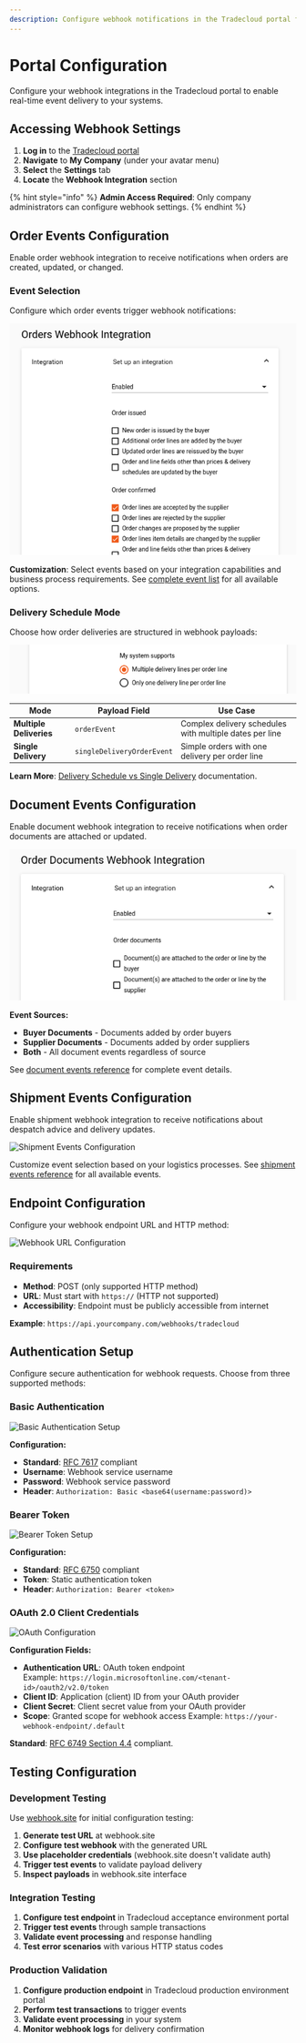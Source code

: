```yaml
---
description: Configure webhook notifications in the Tradecloud portal for your organization
---
```


# Portal Configuration

Configure your webhook integrations in the Tradecloud portal to enable real-time event delivery to your systems.

## Accessing Webhook Settings

1. **Log in** to the [Tradecloud portal](https://portal.tradecloud1.com)
2. **Navigate** to **My Company** (under your avatar menu)  
3. **Select** the **Settings** tab
4. **Locate** the **Webhook Integration** section

{% hint style="info" %}
**Admin Access Required**: Only company administrators can configure webhook settings.
{% endhint %}

## Order Events Configuration

Enable order webhook integration to receive notifications when orders are created, updated, or changed.

### Event Selection

Configure which order events trigger webhook notifications:

![Order Events Configuration](../../.gitbook/assets/webhook-order-events.png)

**Customization**: Select events based on your integration capabilities and business process requirements. See [complete event list](order-events.md) for all available options.

### Delivery Schedule Mode

Choose how order deliveries are structured in webhook payloads:

![Delivery Schedule Configuration](../../.gitbook/assets/webhook-order-delivery-schedule.png)

| Mode | Payload Field | Use Case |
|------|---------------|----------|
| **Multiple Deliveries** | `orderEvent` | Complex delivery schedules with multiple dates per line |
| **Single Delivery** | `singleDeliveryOrderEvent` | Simple orders with one delivery per order line |

**Learn More**: [Delivery Schedule vs Single Delivery](https://docs.tradecloud1.com/api/introduction/api/delivery-schedule) documentation.

## Document Events Configuration

Enable document webhook integration to receive notifications when order documents are attached or updated.

![Document Events Configuration](../../.gitbook/assets/webhook-order-documents-events.png)

**Event Sources:**

- **Buyer Documents** - Documents added by order buyers
- **Supplier Documents** - Documents added by order suppliers  
- **Both** - All document events regardless of source

See [document events reference](order-documents-events.md) for complete event details.

## Shipment Events Configuration

Enable shipment webhook integration to receive notifications about despatch advice and delivery updates.

![Shipment Events Configuration](../.gitbook/assets/webhook-shipment-events.png)

Customize event selection based on your logistics processes. See [shipment events reference](shipment-events.md) for all available events.

## Endpoint Configuration

Configure your webhook endpoint URL and HTTP method:

![Webhook URL Configuration](../.gitbook/assets/webhook-url.png)

### Requirements

- **Method**: POST (only supported HTTP method)
- **URL**: Must start with `https://` (HTTP not supported)
- **Accessibility**: Endpoint must be publicly accessible from internet

**Example**: `https://api.yourcompany.com/webhooks/tradecloud`

## Authentication Setup

Configure secure authentication for webhook requests. Choose from three supported methods:

### Basic Authentication

![Basic Authentication Setup](../.gitbook/assets/webhook-basic-auth.png)

**Configuration:**

- **Standard**: [RFC 7617](https://datatracker.ietf.org/doc/html/rfc7617) compliant
- **Username**: Webhook service username
- **Password**: Webhook service password  
- **Header**: `Authorization: Basic <base64(username:password)>`

### Bearer Token

![Bearer Token Setup](../.gitbook/assets/webhook-bearer-token.png)

**Configuration:**

- **Standard**: [RFC 6750](https://datatracker.ietf.org/doc/html/rfc6750) compliant
- **Token**: Static authentication token
- **Header**: `Authorization: Bearer <token>`

### OAuth 2.0 Client Credentials

![OAuth Configuration](../.gitbook/assets/webhook-oauth.png)

**Configuration Fields:**

- **Authentication URL**: OAuth token endpoint  
  Example: `https://login.microsoftonline.com/<tenant-id>/oauth2/v2.0/token`
- **Client ID**: Application (client) ID from your OAuth provider
- **Client Secret**: Client secret value from your OAuth provider  
- **Scope**: Granted scope for webhook access
  Example: `https://your-webhook-endpoint/.default`

**Standard**: [RFC 6749 Section 4.4](https://datatracker.ietf.org/doc/html/rfc6749#section-4.4) compliant.

## Testing Configuration

### Development Testing

Use [webhook.site](https://webhook.site) for initial configuration testing:

1. **Generate test URL** at webhook.site
2. **Configure test webhook** with the generated URL  
3. **Use placeholder credentials** (webhook.site doesn't validate auth)
4. **Trigger test events** to validate payload delivery
5. **Inspect payloads** in webhook.site interface

### Integration Testing  

1. **Configure test endpoint** in Tradecloud acceptance environment portal
2. **Trigger test events** through sample transactions  
3. **Validate event processing** and response handling
4. **Test error scenarios** with various HTTP status codes

### Production Validation

1. **Configure production endpoint** in Tradecloud production environment portal
2. **Perform test transactions** to trigger events
3. **Validate event processing** in your system
4. **Monitor webhook logs** for delivery confirmation
